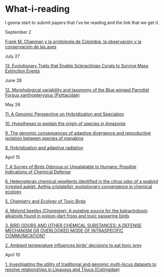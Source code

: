# What-i-reading

I gonna start to submit papers that i've be reading,and the link that we get it.

September 2

[Frank M. Chapman y la ornitología de Colombia, la observación y la conservación de las aves](https://asociacioncolombianadeornitologia.org/wp-content/uploads/2013/10/MS1215.pdf)

July 27

[13. Evolutionary Traits that Enable Scleractinian Corals to Survive Mass Extinction Events
](https://www.researchgate.net/publication/339658228_Evolutionary_Traits_that_Enable_Scleractinian_Corals_to_Survive_Mass_Extinction_Events)

June 28

[12. Morphological variability and taxonomy of the Blue winged Parrotlet Forpus xanthopterygius (Psittacidae)](https://www.researchgate.net/publication/277304595_Morphological_variability_and_taxonomy_of_the_Bluewinged_Parrotlet_Forpus_xanthopterygius_Psittacidae)

May 26

[11. A Genomic Perspective on Hybridization and Speciation
](https://www.researchgate.net/publication/292949924_A_Genomic_Perspective_on_Hybridization_and_Speciation)

[10. Hypotheses to explain the origin of species in Amazonia
](https://www.researchgate.net/publication/24014202_Hypotheses_to_explain_the_origin_of_species_in_Amazonia)

[9. The genomic consequences of adaptive divergence and reproductive isolation between species of manakins
](https://pubmed.ncbi.nlm.nih.gov/23441849/)

[8. Hybridization and adaptive radiation
](https://www.sciencedirect.com/science/article/abs/pii/S0169534704000047)

April 15

[7. A Survey of Birds Odorous or Unpalatable to Humans: Possible Indications of Chemical Defense
](https://www.researchgate.net/publication/226013465_A_Survey_of_Birds_Odorous_or_Unpalatable_to_Humans_Possible_Indications_of_Chemical_Defense)


[6. Heteropteran chemical repellents identified in the citrus odor of a seabird (crested auklet: Aethia cristatella): evolutionary convergence in chemical ecology
](https://link.springer.com/article/10.1007/s001140100236)

[5. Chemistry and Ecology of Toxic Birds
](https://chemistry-europe.onlinelibrary.wiley.com/doi/abs/10.1002/1439-7633%2820011105%292%3A11%3C809%3A%3AAID-CBIC809%3E3.0.CO%3B2-C)

[4. Melyrid beetles (Choresine): A putative source for the batrachotoxin alkaloids found in poison-dart frogs and toxic passerine birds
](https://www.pnas.org/content/101/45/15857)

[3. BIRD ODORS AND OTHER CHEMICAL SUBSTANCES: A DEFENSE 
MECHANISM OR OVERLOOKED MODE OF INTRASPECIFIC 
COMMUNICATION?](https://academic.oup.com/auk/article/124/3/741/5562716)

[2. Ambient temperature influences birds’ decisions to eat toxic prey
](https://www.sciencedirect.com/science/article/pii/S0003347213003291)

April 10

[1. Investigating the utility of traditional and genomic multi-locus datasets to resolve relationships in Lipaugus and Tijuca (Cotingidae)](https://www.sciencedirect.com/science/article/abs/pii/S1055790320300518)

